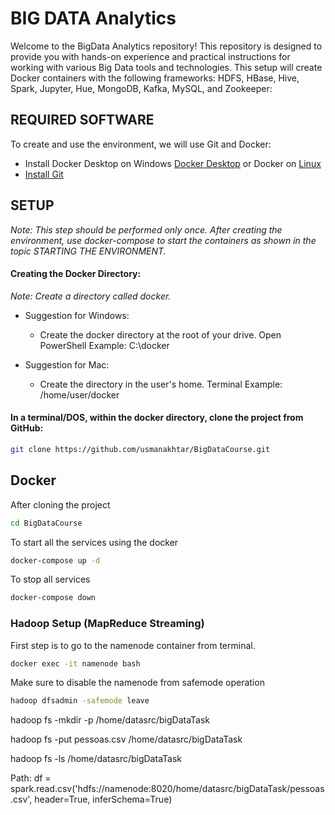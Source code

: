 # BIG DATA Analytics 
Welcome to the BigData Analytics repository! This repository is designed to provide you with hands-on experience and practical instructions for working with various Big Data tools and technologies. This setup will create Docker containers with the following frameworks: HDFS, HBase, Hive, Spark, Jupyter, Hue, MongoDB, Kafka, MySQL, and Zookeeper:

## REQUIRED SOFTWARE

To create and use the environment, we will use Git and Docker:
* Install Docker Desktop on Windows [Docker Desktop](https://hub.docker.com/editions/community/docker-ce-desktop-windows) or Docker on [Linux](https://docs.docker.com/install/linux/docker-ce/ubuntu/)
* [Install Git](https://git-scm.com/book/en/v2/Getting-Started-Installing-Git)

## SETUP

*Note: This step should be performed only once. After creating the environment, use docker-compose to start the containers as shown in the topic STARTING THE ENVIRONMENT.*

#### Creating the Docker Directory:

*Note: Create a directory called docker.*

* Suggestion for Windows:
  * Create the docker directory at the root of your drive.
    Open PowerShell Example: C:\docker

* Suggestion for Mac:
  * Create the directory in the user's home.
   Terminal Example: /home/user/docker

#### In a terminal/DOS, within the docker directory, clone the project from GitHub:

```bash
git clone https://github.com/usmanakhtar/BigDataCourse.git
```

## Docker
After cloning the project 
```bash
cd BigDataCourse
```
To start all the services using the docker
```bash
docker-compose up -d 
```
To stop all services
```bash
docker-compose down 
```

### Hadoop Setup (MapReduce Streaming)

First step is to go to the namenode container from terminal. 

```bash
docker exec -it namenode bash 
```
Make sure to disable the namenode from safemode operation

```bash
hadoop dfsadmin -safemode leave
```


hadoop fs -mkdir -p /home/datasrc/bigDataTask

hadoop fs -put pessoas.csv /home/datasrc/bigDataTask

hadoop fs -ls /home/datasrc/bigDataTask

Path: 
df = spark.read.csv('hdfs://namenode:8020/home/datasrc/bigDataTask/pessoas.csv', header=True, inferSchema=True)
